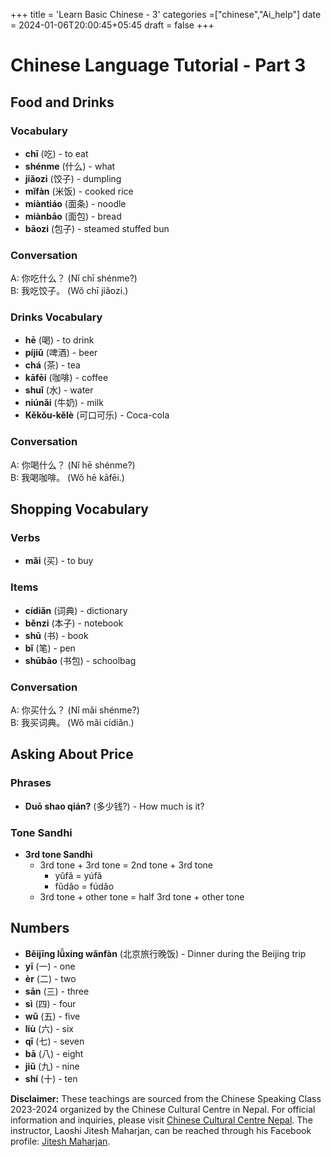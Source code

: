 +++
title = 'Learn Basic Chinese - 3'
categories =["chinese","Ai_help"]
date = 2024-01-06T20:00:45+05:45
draft = false
+++
# Chinese Language Tutorial - Part 3

## Food and Drinks

### Vocabulary
- **chī** (吃) - to eat
- **shénme** (什么) - what
- **jiǎozi** (饺子) - dumpling
- **mǐfàn** (米饭) - cooked rice
- **miàntiáo** (面条) - noodle
- **miànbāo** (面包) - bread
- **bāozi** (包子) - steamed stuffed bun

### Conversation
A: 你吃什么？ (Nǐ chī shénme?)  
B: 我吃饺子。 (Wǒ chī jiǎozi.)

### Drinks Vocabulary
- **hē** (喝) - to drink
- **píjiǔ** (啤酒) - beer
- **chá** (茶) - tea
- **kāfēi** (咖啡) - coffee
- **shuǐ** (水) - water
- **niúnǎi** (牛奶) - milk
- **Kěkǒu-kělè** (可口可乐) - Coca-cola

### Conversation
A: 你喝什么？ (Nǐ hē shénme?)  
B: 我喝咖啡。 (Wǒ hē kāfēi.)

## Shopping Vocabulary

### Verbs
- **mǎi** (买) - to buy

### Items
- **cídiǎn** (词典) - dictionary
- **běnzi** (本子) - notebook
- **shū** (书) - book
- **bǐ** (笔) - pen
- **shūbāo** (书包) - schoolbag

### Conversation
A: 你买什么？ (Nǐ mǎi shénme?)  
B: 我买词典。 (Wǒ mǎi cídiǎn.)

## Asking About Price

### Phrases
- **Duō shao qián?** (多少钱?) - How much is it?

### Tone Sandhi
- **3rd tone Sandhi**
  - 3rd tone + 3rd tone = 2nd tone + 3rd tone
    - yǔfǎ = yúfǎ
    - fǔdǎo = fúdǎo
  - 3rd tone + other tone = half 3rd tone + other tone

## Numbers
- **Běijīng lǚxíng wǎnfàn** (北京旅行晚饭) - Dinner during the Beijing trip
- **yī** (一) - one
- **èr** (二) - two
- **sān** (三) - three
- **sì** (四) - four
- **wǔ** (五) - five
- **liù** (六) - six
- **qī** (七) - seven
- **bā** (八) - eight
- **jiǔ** (九) - nine
- **shí** (十) - ten

**Disclaimer:** These teachings are sourced from the Chinese Speaking Class 2023-2024 organized by the Chinese Cultural Centre in Nepal. For official information and inquiries, please visit [Chinese Cultural Centre Nepal](https://www.facebook.com/cccnepal2015). The instructor, Laoshi Jitesh Maharjan, can be reached through his Facebook profile: [Jitesh Maharjan](https://www.facebook.com/jites210).

